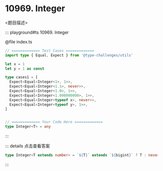 # 10969. Integer

<题目描述>

::: playground#ts 10969. Integer

@file index.ts

```ts
// ============= Test Cases =============
import type { Equal, Expect } from '@type-challenges/utils'

let x = 1
let y = 1 as const

type cases1 = [
  Expect<Equal<Integer<1>, 1>>,
  Expect<Equal<Integer<1.1>, never>>,
  Expect<Equal<Integer<1.0>, 1>>,
  Expect<Equal<Integer<1.000000000>, 1>>,
  Expect<Equal<Integer<typeof x>, never>>,
  Expect<Equal<Integer<typeof y>, 1>>,
]


// ============= Your Code Here =============
type Integer<T> = any
```

:::

::: details 点击查看答案

```ts
type Integer<T extends number> = `${T}` extends `${bigint}` ? T : never
```

:::
